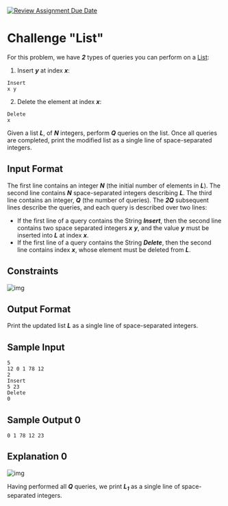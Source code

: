 [![Review Assignment Due Date](https://classroom.github.com/assets/deadline-readme-button-24ddc0f5d75046c5622901739e7c5dd533143b0c8e959d652212380cedb1ea36.svg)](https://classroom.github.com/a/_UxxRkgC)
# Challenge "List"

For this problem, we have **_2_** types of queries you can perform on a [List](https://docs.oracle.com/javase/7/docs/api/java/util/List.html):

1. Insert **_y_** at index **_x_**:

```
Insert
x y
```

2. Delete the element at index **_x_**:

```
Delete
x
```

Given a list **_L_**, of **_N_** integers, perform **_Q_** queries on the list. Once all 
queries are completed, print the modified list as a single line of space-separated integers.

## Input Format

The first line contains an integer **_N_** (the initial number of elements in **_L_**).
The second line contains **_N_** space-separated integers describing **_L_**.
The third line contains an integer, **_Q_** (the number of queries).
The **_2Q_** subsequent lines describe the queries, and each query is described over two lines:

* If the first line of a query contains the String **_Insert_**, then the second line contains 
two space separated integers **_x_** **_y_**, and the value **_y_** must be inserted into **_L_** 
at index **_x_**.
* If the first line of a query contains the String **_Delete_**, then the second line 
contains index **_x_**, whose element must be deleted from **_L_**.

## Constraints

![img](/docs/_images/img.png)

## Output Format

Print the updated list **_L_** as a single line of space-separated integers.

## Sample Input

```
5
12 0 1 78 12
2
Insert
5 23
Delete
0
```

## Sample Output 0

```
0 1 78 12 23
```

## Explanation 0

![img](/docs/_images/img_1.png)

Having performed all **_Q_** queries, we print **_L<sub>1</sub>_** as a single line of space-separated integers.
